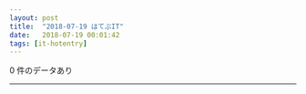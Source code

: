 ```yaml
---
layout: post
title:  "2018-07-19 はてぶIT"
date:   2018-07-19 00:01:42
tags: [it-hotentry]
---
```

0 件のデータあり

<hr>
